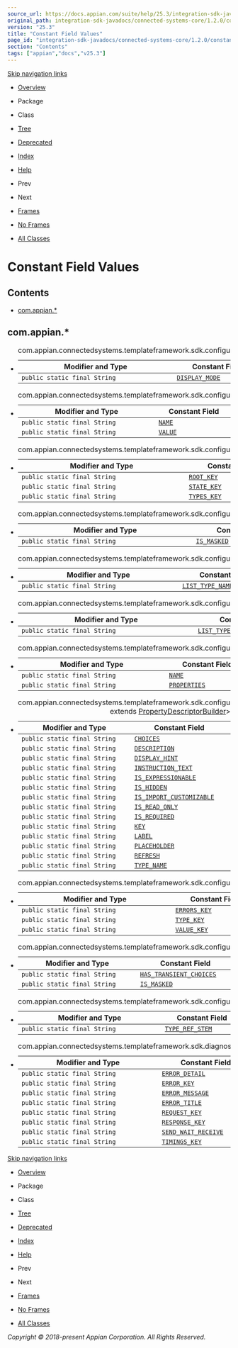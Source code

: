 ```yaml
---
source_url: https://docs.appian.com/suite/help/25.3/integration-sdk-javadocs/connected-systems-core/1.2.0/constant-values.html
original_path: integration-sdk-javadocs/connected-systems-core/1.2.0/constant-values.html
version: "25.3"
title: "Constant Field Values"
page_id: "integration-sdk-javadocs/connected-systems-core/1.2.0/constant-values"
section: "Contents"
tags: ["appian","docs","v25.3"]
---
```



[Skip navigation links](#skip.navbar.top "Skip navigation links")

-   [Overview](overview-summary.html)
-   Package
-   Class
-   [Tree](overview-tree.html)
-   [Deprecated](deprecated-list.html)
-   [Index](index-all.html)
-   [Help](help-doc.html)

-   Prev
-   Next

-   [Frames](index.html?constant-values.html)
-   [No Frames](constant-values.html)

-   [All Classes](allclasses-noframe.html)

# Constant Field Values

## Contents

-   [com.appian.\*](#com.appian)

## com.appian.\*

-   <table class="constantsSummary" border="0" cellpadding="3" cellspacing="0" summary="Constant Field Values table, listing constant fields, and values"><caption><span>com.appian.connectedsystems.templateframework.sdk.configuration.<a href="com/appian/connectedsystems/templateframework/sdk/configuration/BooleanPropertyDescriptor.html" title="class in com.appian.connectedsystems.templateframework.sdk.configuration">BooleanPropertyDescriptor</a></span><span class="tabEnd">&nbsp;</span></caption><tbody><tr><th class="colFirst" scope="col">Modifier and Type</th><th scope="col">Constant Field</th><th class="colLast" scope="col">Value</th></tr></tbody><tbody><tr class="altColor"><td class="colFirst"><a name="com.appian.connectedsystems.templateframework.sdk.configuration.BooleanPropertyDescriptor.DISPLAY_MODE"></a><code>public&nbsp;static&nbsp;final&nbsp;String</code></td><td><code><a href="com/appian/connectedsystems/templateframework/sdk/configuration/BooleanPropertyDescriptor.html#DISPLAY_MODE">DISPLAY_MODE</a></code></td><td class="colLast"><code>"displayMode"</code></td></tr></tbody></table>

-   <table class="constantsSummary" border="0" cellpadding="3" cellspacing="0" summary="Constant Field Values table, listing constant fields, and values"><caption><span>com.appian.connectedsystems.templateframework.sdk.configuration.<a href="com/appian/connectedsystems/templateframework/sdk/configuration/Choice.html" title="class in com.appian.connectedsystems.templateframework.sdk.configuration">Choice</a></span><span class="tabEnd">&nbsp;</span></caption><tbody><tr><th class="colFirst" scope="col">Modifier and Type</th><th scope="col">Constant Field</th><th class="colLast" scope="col">Value</th></tr></tbody><tbody><tr class="altColor"><td class="colFirst"><a name="com.appian.connectedsystems.templateframework.sdk.configuration.Choice.NAME"></a><code>public&nbsp;static&nbsp;final&nbsp;String</code></td><td><code><a href="com/appian/connectedsystems/templateframework/sdk/configuration/Choice.html#NAME">NAME</a></code></td><td class="colLast"><code>"name"</code></td></tr><tr class="rowColor"><td class="colFirst"><a name="com.appian.connectedsystems.templateframework.sdk.configuration.Choice.VALUE"></a><code>public&nbsp;static&nbsp;final&nbsp;String</code></td><td><code><a href="com/appian/connectedsystems/templateframework/sdk/configuration/Choice.html#VALUE">VALUE</a></code></td><td class="colLast"><code>"value"</code></td></tr></tbody></table>

-   <table class="constantsSummary" border="0" cellpadding="3" cellspacing="0" summary="Constant Field Values table, listing constant fields, and values"><caption><span>com.appian.connectedsystems.templateframework.sdk.configuration.<a href="com/appian/connectedsystems/templateframework/sdk/configuration/ConfigurationDescriptor.html" title="class in com.appian.connectedsystems.templateframework.sdk.configuration">ConfigurationDescriptor</a></span><span class="tabEnd">&nbsp;</span></caption><tbody><tr><th class="colFirst" scope="col">Modifier and Type</th><th scope="col">Constant Field</th><th class="colLast" scope="col">Value</th></tr></tbody><tbody><tr class="altColor"><td class="colFirst"><a name="com.appian.connectedsystems.templateframework.sdk.configuration.ConfigurationDescriptor.ROOT_KEY"></a><code>public&nbsp;static&nbsp;final&nbsp;String</code></td><td><code><a href="com/appian/connectedsystems/templateframework/sdk/configuration/ConfigurationDescriptor.html#ROOT_KEY">ROOT_KEY</a></code></td><td class="colLast"><code>"root"</code></td></tr><tr class="rowColor"><td class="colFirst"><a name="com.appian.connectedsystems.templateframework.sdk.configuration.ConfigurationDescriptor.STATE_KEY"></a><code>public&nbsp;static&nbsp;final&nbsp;String</code></td><td><code><a href="com/appian/connectedsystems/templateframework/sdk/configuration/ConfigurationDescriptor.html#STATE_KEY">STATE_KEY</a></code></td><td class="colLast"><code>"state"</code></td></tr><tr class="altColor"><td class="colFirst"><a name="com.appian.connectedsystems.templateframework.sdk.configuration.ConfigurationDescriptor.TYPES_KEY"></a><code>public&nbsp;static&nbsp;final&nbsp;String</code></td><td><code><a href="com/appian/connectedsystems/templateframework/sdk/configuration/ConfigurationDescriptor.html#TYPES_KEY">TYPES_KEY</a></code></td><td class="colLast"><code>"types"</code></td></tr></tbody></table>

-   <table class="constantsSummary" border="0" cellpadding="3" cellspacing="0" summary="Constant Field Values table, listing constant fields, and values"><caption><span>com.appian.connectedsystems.templateframework.sdk.configuration.<a href="com/appian/connectedsystems/templateframework/sdk/configuration/EncryptedTextPropertyDescriptor.html" title="class in com.appian.connectedsystems.templateframework.sdk.configuration">EncryptedTextPropertyDescriptor</a></span><span class="tabEnd">&nbsp;</span></caption><tbody><tr><th class="colFirst" scope="col">Modifier and Type</th><th scope="col">Constant Field</th><th class="colLast" scope="col">Value</th></tr></tbody><tbody><tr class="altColor"><td class="colFirst"><a name="com.appian.connectedsystems.templateframework.sdk.configuration.EncryptedTextPropertyDescriptor.IS_MASKED"></a><code>public&nbsp;static&nbsp;final&nbsp;String</code></td><td><code><a href="com/appian/connectedsystems/templateframework/sdk/configuration/EncryptedTextPropertyDescriptor.html#IS_MASKED">IS_MASKED</a></code></td><td class="colLast"><code>"isMasked"</code></td></tr></tbody></table>

-   <table class="constantsSummary" border="0" cellpadding="3" cellspacing="0" summary="Constant Field Values table, listing constant fields, and values"><caption><span>com.appian.connectedsystems.templateframework.sdk.configuration.<a href="com/appian/connectedsystems/templateframework/sdk/configuration/ListTypeDescriptor.html" title="class in com.appian.connectedsystems.templateframework.sdk.configuration">ListTypeDescriptor</a></span><span class="tabEnd">&nbsp;</span></caption><tbody><tr><th class="colFirst" scope="col">Modifier and Type</th><th scope="col">Constant Field</th><th class="colLast" scope="col">Value</th></tr></tbody><tbody><tr class="altColor"><td class="colFirst"><a name="com.appian.connectedsystems.templateframework.sdk.configuration.ListTypeDescriptor.LIST_TYPE_NAME"></a><code>public&nbsp;static&nbsp;final&nbsp;String</code></td><td><code><a href="com/appian/connectedsystems/templateframework/sdk/configuration/ListTypeDescriptor.html#LIST_TYPE_NAME">LIST_TYPE_NAME</a></code></td><td class="colLast"><code>"LIST"</code></td></tr></tbody></table>

-   <table class="constantsSummary" border="0" cellpadding="3" cellspacing="0" summary="Constant Field Values table, listing constant fields, and values"><caption><span>com.appian.connectedsystems.templateframework.sdk.configuration.<a href="com/appian/connectedsystems/templateframework/sdk/configuration/ListTypePropertyDescriptor.html" title="class in com.appian.connectedsystems.templateframework.sdk.configuration">ListTypePropertyDescriptor</a></span><span class="tabEnd">&nbsp;</span></caption><tbody><tr><th class="colFirst" scope="col">Modifier and Type</th><th scope="col">Constant Field</th><th class="colLast" scope="col">Value</th></tr></tbody><tbody><tr class="altColor"><td class="colFirst"><a name="com.appian.connectedsystems.templateframework.sdk.configuration.ListTypePropertyDescriptor.LIST_TYPE_NAME"></a><code>public&nbsp;static&nbsp;final&nbsp;String</code></td><td><code><a href="com/appian/connectedsystems/templateframework/sdk/configuration/ListTypePropertyDescriptor.html#LIST_TYPE_NAME">LIST_TYPE_NAME</a></code></td><td class="colLast"><code>"LIST"</code></td></tr></tbody></table>

-   <table class="constantsSummary" border="0" cellpadding="3" cellspacing="0" summary="Constant Field Values table, listing constant fields, and values"><caption><span>com.appian.connectedsystems.templateframework.sdk.configuration.<a href="com/appian/connectedsystems/templateframework/sdk/configuration/LocalTypeDescriptor.html" title="class in com.appian.connectedsystems.templateframework.sdk.configuration">LocalTypeDescriptor</a></span><span class="tabEnd">&nbsp;</span></caption><tbody><tr><th class="colFirst" scope="col">Modifier and Type</th><th scope="col">Constant Field</th><th class="colLast" scope="col">Value</th></tr></tbody><tbody><tr class="altColor"><td class="colFirst"><a name="com.appian.connectedsystems.templateframework.sdk.configuration.LocalTypeDescriptor.NAME"></a><code>public&nbsp;static&nbsp;final&nbsp;String</code></td><td><code><a href="com/appian/connectedsystems/templateframework/sdk/configuration/LocalTypeDescriptor.html#NAME">NAME</a></code></td><td class="colLast"><code>"name"</code></td></tr><tr class="rowColor"><td class="colFirst"><a name="com.appian.connectedsystems.templateframework.sdk.configuration.LocalTypeDescriptor.PROPERTIES"></a><code>public&nbsp;static&nbsp;final&nbsp;String</code></td><td><code><a href="com/appian/connectedsystems/templateframework/sdk/configuration/LocalTypeDescriptor.html#PROPERTIES">PROPERTIES</a></code></td><td class="colLast"><code>"properties"</code></td></tr></tbody></table>

-   <table class="constantsSummary" border="0" cellpadding="3" cellspacing="0" summary="Constant Field Values table, listing constant fields, and values"><caption><span>com.appian.connectedsystems.templateframework.sdk.configuration.<a href="com/appian/connectedsystems/templateframework/sdk/configuration/PropertyDescriptor.html" title="class in com.appian.connectedsystems.templateframework.sdk.configuration">PropertyDescriptor</a>&lt;<a href="com/appian/connectedsystems/templateframework/sdk/configuration/PropertyDescriptor.html" title="type parameter in PropertyDescriptor">T</a> extends <a href="com/appian/connectedsystems/templateframework/sdk/configuration/PropertyDescriptorBuilder.html" title="class in com.appian.connectedsystems.templateframework.sdk.configuration">PropertyDescriptorBuilder</a>&gt;</span><span class="tabEnd">&nbsp;</span></caption><tbody><tr><th class="colFirst" scope="col">Modifier and Type</th><th scope="col">Constant Field</th><th class="colLast" scope="col">Value</th></tr></tbody><tbody><tr class="altColor"><td class="colFirst"><a name="com.appian.connectedsystems.templateframework.sdk.configuration.PropertyDescriptor.CHOICES"></a><code>public&nbsp;static&nbsp;final&nbsp;String</code></td><td><code><a href="com/appian/connectedsystems/templateframework/sdk/configuration/PropertyDescriptor.html#CHOICES">CHOICES</a></code></td><td class="colLast"><code>"choices"</code></td></tr><tr class="rowColor"><td class="colFirst"><a name="com.appian.connectedsystems.templateframework.sdk.configuration.PropertyDescriptor.DESCRIPTION"></a><code>public&nbsp;static&nbsp;final&nbsp;String</code></td><td><code><a href="com/appian/connectedsystems/templateframework/sdk/configuration/PropertyDescriptor.html#DESCRIPTION">DESCRIPTION</a></code></td><td class="colLast"><code>"description"</code></td></tr><tr class="altColor"><td class="colFirst"><a name="com.appian.connectedsystems.templateframework.sdk.configuration.PropertyDescriptor.DISPLAY_HINT"></a><code>public&nbsp;static&nbsp;final&nbsp;String</code></td><td><code><a href="com/appian/connectedsystems/templateframework/sdk/configuration/PropertyDescriptor.html#DISPLAY_HINT">DISPLAY_HINT</a></code></td><td class="colLast"><code>"displayHint"</code></td></tr><tr class="rowColor"><td class="colFirst"><a name="com.appian.connectedsystems.templateframework.sdk.configuration.PropertyDescriptor.INSTRUCTION_TEXT"></a><code>public&nbsp;static&nbsp;final&nbsp;String</code></td><td><code><a href="com/appian/connectedsystems/templateframework/sdk/configuration/PropertyDescriptor.html#INSTRUCTION_TEXT">INSTRUCTION_TEXT</a></code></td><td class="colLast"><code>"instructionText"</code></td></tr><tr class="altColor"><td class="colFirst"><a name="com.appian.connectedsystems.templateframework.sdk.configuration.PropertyDescriptor.IS_EXPRESSIONABLE"></a><code>public&nbsp;static&nbsp;final&nbsp;String</code></td><td><code><a href="com/appian/connectedsystems/templateframework/sdk/configuration/PropertyDescriptor.html#IS_EXPRESSIONABLE">IS_EXPRESSIONABLE</a></code></td><td class="colLast"><code>"isExpressionable"</code></td></tr><tr class="rowColor"><td class="colFirst"><a name="com.appian.connectedsystems.templateframework.sdk.configuration.PropertyDescriptor.IS_HIDDEN"></a><code>public&nbsp;static&nbsp;final&nbsp;String</code></td><td><code><a href="com/appian/connectedsystems/templateframework/sdk/configuration/PropertyDescriptor.html#IS_HIDDEN">IS_HIDDEN</a></code></td><td class="colLast"><code>"isHidden"</code></td></tr><tr class="altColor"><td class="colFirst"><a name="com.appian.connectedsystems.templateframework.sdk.configuration.PropertyDescriptor.IS_IMPORT_CUSTOMIZABLE"></a><code>public&nbsp;static&nbsp;final&nbsp;String</code></td><td><code><a href="com/appian/connectedsystems/templateframework/sdk/configuration/PropertyDescriptor.html#IS_IMPORT_CUSTOMIZABLE">IS_IMPORT_CUSTOMIZABLE</a></code></td><td class="colLast"><code>"isImportCustomizable"</code></td></tr><tr class="rowColor"><td class="colFirst"><a name="com.appian.connectedsystems.templateframework.sdk.configuration.PropertyDescriptor.IS_READ_ONLY"></a><code>public&nbsp;static&nbsp;final&nbsp;String</code></td><td><code><a href="com/appian/connectedsystems/templateframework/sdk/configuration/PropertyDescriptor.html#IS_READ_ONLY">IS_READ_ONLY</a></code></td><td class="colLast"><code>"isReadOnly"</code></td></tr><tr class="altColor"><td class="colFirst"><a name="com.appian.connectedsystems.templateframework.sdk.configuration.PropertyDescriptor.IS_REQUIRED"></a><code>public&nbsp;static&nbsp;final&nbsp;String</code></td><td><code><a href="com/appian/connectedsystems/templateframework/sdk/configuration/PropertyDescriptor.html#IS_REQUIRED">IS_REQUIRED</a></code></td><td class="colLast"><code>"isRequired"</code></td></tr><tr class="rowColor"><td class="colFirst"><a name="com.appian.connectedsystems.templateframework.sdk.configuration.PropertyDescriptor.KEY"></a><code>public&nbsp;static&nbsp;final&nbsp;String</code></td><td><code><a href="com/appian/connectedsystems/templateframework/sdk/configuration/PropertyDescriptor.html#KEY">KEY</a></code></td><td class="colLast"><code>"key"</code></td></tr><tr class="altColor"><td class="colFirst"><a name="com.appian.connectedsystems.templateframework.sdk.configuration.PropertyDescriptor.LABEL"></a><code>public&nbsp;static&nbsp;final&nbsp;String</code></td><td><code><a href="com/appian/connectedsystems/templateframework/sdk/configuration/PropertyDescriptor.html#LABEL">LABEL</a></code></td><td class="colLast"><code>"label"</code></td></tr><tr class="rowColor"><td class="colFirst"><a name="com.appian.connectedsystems.templateframework.sdk.configuration.PropertyDescriptor.PLACEHOLDER"></a><code>public&nbsp;static&nbsp;final&nbsp;String</code></td><td><code><a href="com/appian/connectedsystems/templateframework/sdk/configuration/PropertyDescriptor.html#PLACEHOLDER">PLACEHOLDER</a></code></td><td class="colLast"><code>"placeholder"</code></td></tr><tr class="altColor"><td class="colFirst"><a name="com.appian.connectedsystems.templateframework.sdk.configuration.PropertyDescriptor.REFRESH"></a><code>public&nbsp;static&nbsp;final&nbsp;String</code></td><td><code><a href="com/appian/connectedsystems/templateframework/sdk/configuration/PropertyDescriptor.html#REFRESH">REFRESH</a></code></td><td class="colLast"><code>"refresh"</code></td></tr><tr class="rowColor"><td class="colFirst"><a name="com.appian.connectedsystems.templateframework.sdk.configuration.PropertyDescriptor.TYPE_NAME"></a><code>public&nbsp;static&nbsp;final&nbsp;String</code></td><td><code><a href="com/appian/connectedsystems/templateframework/sdk/configuration/PropertyDescriptor.html#TYPE_NAME">TYPE_NAME</a></code></td><td class="colLast"><code>"type"</code></td></tr></tbody></table>

-   <table class="constantsSummary" border="0" cellpadding="3" cellspacing="0" summary="Constant Field Values table, listing constant fields, and values"><caption><span>com.appian.connectedsystems.templateframework.sdk.configuration.<a href="com/appian/connectedsystems/templateframework/sdk/configuration/PropertyState.html" title="class in com.appian.connectedsystems.templateframework.sdk.configuration">PropertyState</a></span><span class="tabEnd">&nbsp;</span></caption><tbody><tr><th class="colFirst" scope="col">Modifier and Type</th><th scope="col">Constant Field</th><th class="colLast" scope="col">Value</th></tr></tbody><tbody><tr class="altColor"><td class="colFirst"><a name="com.appian.connectedsystems.templateframework.sdk.configuration.PropertyState.ERRORS_KEY"></a><code>public&nbsp;static&nbsp;final&nbsp;String</code></td><td><code><a href="com/appian/connectedsystems/templateframework/sdk/configuration/PropertyState.html#ERRORS_KEY">ERRORS_KEY</a></code></td><td class="colLast"><code>"#e"</code></td></tr><tr class="rowColor"><td class="colFirst"><a name="com.appian.connectedsystems.templateframework.sdk.configuration.PropertyState.TYPE_KEY"></a><code>public&nbsp;static&nbsp;final&nbsp;String</code></td><td><code><a href="com/appian/connectedsystems/templateframework/sdk/configuration/PropertyState.html#TYPE_KEY">TYPE_KEY</a></code></td><td class="colLast"><code>"#t"</code></td></tr><tr class="altColor"><td class="colFirst"><a name="com.appian.connectedsystems.templateframework.sdk.configuration.PropertyState.VALUE_KEY"></a><code>public&nbsp;static&nbsp;final&nbsp;String</code></td><td><code><a href="com/appian/connectedsystems/templateframework/sdk/configuration/PropertyState.html#VALUE_KEY">VALUE_KEY</a></code></td><td class="colLast"><code>"#v"</code></td></tr></tbody></table>

-   <table class="constantsSummary" border="0" cellpadding="3" cellspacing="0" summary="Constant Field Values table, listing constant fields, and values"><caption><span>com.appian.connectedsystems.templateframework.sdk.configuration.<a href="com/appian/connectedsystems/templateframework/sdk/configuration/TextPropertyDescriptor.html" title="class in com.appian.connectedsystems.templateframework.sdk.configuration">TextPropertyDescriptor</a></span><span class="tabEnd">&nbsp;</span></caption><tbody><tr><th class="colFirst" scope="col">Modifier and Type</th><th scope="col">Constant Field</th><th class="colLast" scope="col">Value</th></tr></tbody><tbody><tr class="altColor"><td class="colFirst"><a name="com.appian.connectedsystems.templateframework.sdk.configuration.TextPropertyDescriptor.HAS_TRANSIENT_CHOICES"></a><code>public&nbsp;static&nbsp;final&nbsp;String</code></td><td><code><a href="com/appian/connectedsystems/templateframework/sdk/configuration/TextPropertyDescriptor.html#HAS_TRANSIENT_CHOICES">HAS_TRANSIENT_CHOICES</a></code></td><td class="colLast"><code>"hasTransientChoices"</code></td></tr><tr class="rowColor"><td class="colFirst"><a name="com.appian.connectedsystems.templateframework.sdk.configuration.TextPropertyDescriptor.IS_MASKED"></a><code>public&nbsp;static&nbsp;final&nbsp;String</code></td><td><code><a href="com/appian/connectedsystems/templateframework/sdk/configuration/TextPropertyDescriptor.html#IS_MASKED">IS_MASKED</a></code></td><td class="colLast"><code>"isMasked"</code></td></tr></tbody></table>

-   <table class="constantsSummary" border="0" cellpadding="3" cellspacing="0" summary="Constant Field Values table, listing constant fields, and values"><caption><span>com.appian.connectedsystems.templateframework.sdk.configuration.<a href="com/appian/connectedsystems/templateframework/sdk/configuration/TypeReference.html" title="class in com.appian.connectedsystems.templateframework.sdk.configuration">TypeReference</a></span><span class="tabEnd">&nbsp;</span></caption><tbody><tr><th class="colFirst" scope="col">Modifier and Type</th><th scope="col">Constant Field</th><th class="colLast" scope="col">Value</th></tr></tbody><tbody><tr class="altColor"><td class="colFirst"><a name="com.appian.connectedsystems.templateframework.sdk.configuration.TypeReference.TYPE_REF_STEM"></a><code>public&nbsp;static&nbsp;final&nbsp;String</code></td><td><code><a href="com/appian/connectedsystems/templateframework/sdk/configuration/TypeReference.html#TYPE_REF_STEM">TYPE_REF_STEM</a></code></td><td class="colLast"><code>"#/types/"</code></td></tr></tbody></table>

-   <table class="constantsSummary" border="0" cellpadding="3" cellspacing="0" summary="Constant Field Values table, listing constant fields, and values"><caption><span>com.appian.connectedsystems.templateframework.sdk.diagnostics.<a href="com/appian/connectedsystems/templateframework/sdk/diagnostics/IntegrationDesignerDiagnostic.html" title="class in com.appian.connectedsystems.templateframework.sdk.diagnostics">IntegrationDesignerDiagnostic</a></span><span class="tabEnd">&nbsp;</span></caption><tbody><tr><th class="colFirst" scope="col">Modifier and Type</th><th scope="col">Constant Field</th><th class="colLast" scope="col">Value</th></tr></tbody><tbody><tr class="altColor"><td class="colFirst"><a name="com.appian.connectedsystems.templateframework.sdk.diagnostics.IntegrationDesignerDiagnostic.ERROR_DETAIL"></a><code>public&nbsp;static&nbsp;final&nbsp;String</code></td><td><code><a href="com/appian/connectedsystems/templateframework/sdk/diagnostics/IntegrationDesignerDiagnostic.html#ERROR_DETAIL">ERROR_DETAIL</a></code></td><td class="colLast"><code>"errorDetail"</code></td></tr><tr class="rowColor"><td class="colFirst"><a name="com.appian.connectedsystems.templateframework.sdk.diagnostics.IntegrationDesignerDiagnostic.ERROR_KEY"></a><code>public&nbsp;static&nbsp;final&nbsp;String</code></td><td><code><a href="com/appian/connectedsystems/templateframework/sdk/diagnostics/IntegrationDesignerDiagnostic.html#ERROR_KEY">ERROR_KEY</a></code></td><td class="colLast"><code>"error"</code></td></tr><tr class="altColor"><td class="colFirst"><a name="com.appian.connectedsystems.templateframework.sdk.diagnostics.IntegrationDesignerDiagnostic.ERROR_MESSAGE"></a><code>public&nbsp;static&nbsp;final&nbsp;String</code></td><td><code><a href="com/appian/connectedsystems/templateframework/sdk/diagnostics/IntegrationDesignerDiagnostic.html#ERROR_MESSAGE">ERROR_MESSAGE</a></code></td><td class="colLast"><code>"errorMessage"</code></td></tr><tr class="rowColor"><td class="colFirst"><a name="com.appian.connectedsystems.templateframework.sdk.diagnostics.IntegrationDesignerDiagnostic.ERROR_TITLE"></a><code>public&nbsp;static&nbsp;final&nbsp;String</code></td><td><code><a href="com/appian/connectedsystems/templateframework/sdk/diagnostics/IntegrationDesignerDiagnostic.html#ERROR_TITLE">ERROR_TITLE</a></code></td><td class="colLast"><code>"errorTitle"</code></td></tr><tr class="altColor"><td class="colFirst"><a name="com.appian.connectedsystems.templateframework.sdk.diagnostics.IntegrationDesignerDiagnostic.REQUEST_KEY"></a><code>public&nbsp;static&nbsp;final&nbsp;String</code></td><td><code><a href="com/appian/connectedsystems/templateframework/sdk/diagnostics/IntegrationDesignerDiagnostic.html#REQUEST_KEY">REQUEST_KEY</a></code></td><td class="colLast"><code>"request"</code></td></tr><tr class="rowColor"><td class="colFirst"><a name="com.appian.connectedsystems.templateframework.sdk.diagnostics.IntegrationDesignerDiagnostic.RESPONSE_KEY"></a><code>public&nbsp;static&nbsp;final&nbsp;String</code></td><td><code><a href="com/appian/connectedsystems/templateframework/sdk/diagnostics/IntegrationDesignerDiagnostic.html#RESPONSE_KEY">RESPONSE_KEY</a></code></td><td class="colLast"><code>"response"</code></td></tr><tr class="altColor"><td class="colFirst"><a name="com.appian.connectedsystems.templateframework.sdk.diagnostics.IntegrationDesignerDiagnostic.SEND_WAIT_RECEIVE"></a><code>public&nbsp;static&nbsp;final&nbsp;String</code></td><td><code><a href="com/appian/connectedsystems/templateframework/sdk/diagnostics/IntegrationDesignerDiagnostic.html#SEND_WAIT_RECEIVE">SEND_WAIT_RECEIVE</a></code></td><td class="colLast"><code>"sendWaitReceive"</code></td></tr><tr class="rowColor"><td class="colFirst"><a name="com.appian.connectedsystems.templateframework.sdk.diagnostics.IntegrationDesignerDiagnostic.TIMINGS_KEY"></a><code>public&nbsp;static&nbsp;final&nbsp;String</code></td><td><code><a href="com/appian/connectedsystems/templateframework/sdk/diagnostics/IntegrationDesignerDiagnostic.html#TIMINGS_KEY">TIMINGS_KEY</a></code></td><td class="colLast"><code>"timings"</code></td></tr></tbody></table>

[Skip navigation links](#skip.navbar.bottom "Skip navigation links")

-   [Overview](overview-summary.html)
-   Package
-   Class
-   [Tree](overview-tree.html)
-   [Deprecated](deprecated-list.html)
-   [Index](index-all.html)
-   [Help](help-doc.html)

-   Prev
-   Next

-   [Frames](index.html?constant-values.html)
-   [No Frames](constant-values.html)

-   [All Classes](allclasses-noframe.html)

_Copyright © 2018-present Appian Corporation. All Rights Reserved._